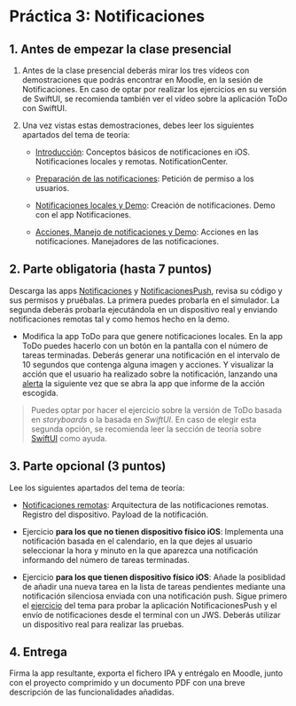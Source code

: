 # Práctica 3: Notificaciones 

## 1. Antes de empezar la clase presencial

1. Antes de la clase presencial deberás mirar los tres vídeos con
   demostraciones que podrás encontrar en Moodle, en la sesión de Notificaciones. En caso de optar por realizar los ejercicios en su versión de SwiftUI, se recomienda también ver el vídeo sobre la aplicación ToDo con SwiftUI.

2. Una vez vistas estas demostraciones, debes leer los siguientes
apartados del tema de teoría:

    - [Introducción](https://malozano.github.io/apuntes-spm-ios/teoria/notificaciones/notificaciones.html#introduccion):
      Conceptos básicos de notificaciones en iOS. Notificaciones
      locales y remotas. NotificationCenter.

    - [Preparación de las notificaciones](https://malozano.github.io/apuntes-spm-ios/teoria/notificaciones/notificaciones.html#preparacion-de-las-notificaciones):
  Petición de permiso a los usuarios.
  
    - [Notificaciones
  locales y Demo](https://malozano.github.io/apuntes-spm-ios/teoria/notificaciones/notificaciones.html#notificaciones-locales_1):
  Creación de notificaciones. Demo con el app Notificaciones.

    - [Acciones, Manejo de notificaciones y
      Demo](https://malozano.github.io/apuntes-spm-ios/teoria/notificaciones/notificaciones.html#acciones):
      Acciones en las notificaciones. Manejadores de las notificaciones.

## 2. Parte obligatoria (hasta 7 puntos) ##

Descarga las apps [Notificaciones](https://github.com/malozano/apuntes-spm-ios/raw/master/apps/Notificaciones.zip)
y [NotificacionesPush](https://github.com/malozano/apuntes-spm-ios/raw/master/apps/NotificacionesPush.zip),
   revisa su código y sus permisos y pruébalas. La primera puedes probarla en el
   simulador. La segunda deberás probarla ejecutándola en un
   dispositivo real y enviando notificaciones remotas tal y como hemos
   hecho en la demo.

- Modifica la app ToDo para que genere notificaciones locales. En
  la app ToDo puedes hacerlo con un botón en la pantalla con el
  número de tareas terminadas. Deberás generar una notificación en el
  intervalo de 10 segundos que contenga alguna imagen y acciones. Y
  visualizar la acción que el usuario ha realizado sobre la
  notificación, lanzando una
  [alerta](https://developer.apple.com/reference/uikit/uialertcontroller)
  la siguiente vez que se abra la app que informe de la acción
  escogida.

> Puedes optar por hacer el ejercicio sobre la versión de ToDo basada en _storyboards_ o la basada en _SwiftUI_. En caso de elegir esta segunda opción, se recomienda leer la sección de teoría sobre [SwiftUI](https://malozano.github.io/apuntes-spm-ios/teoria/swiftui/swiftui.html) como ayuda.
  
## 3. Parte opcional (3 puntos) ##

Lee los siguientes apartados del tema de teoría:

- [Notificaciones
  remotas](https://malozano.github.io/apuntes-spm-ios/teoria/notificaciones/notificaciones.html#notificaciones-remotas-push):
  Arquitectura de las notificaciones remotas. Registro del
  dispositivo. Payload de la notificación.

- Ejercicio **para los que no tienen dispositivo físico iOS**: Implementa una notificación basada en el
  calendario, en la que dejes al usuario seleccionar la
  hora y minuto en la que aparezca una notificación informando del
  número de tareas terminadas.
  
- Ejercicio **para los que tienen dispositivo físico iOS**: Añade la
  posiblidad de añadir una nueva tarea en la lista de tareas
  pendientes mediante una notificación silenciosa enviada con una
  notificación push. Sigue primero el
  [ejercicio](https://malozano.github.io/apuntes-spm-ios/teoria/notificaciones/notificaciones.html#ejercicio)
  del tema para probar la aplicación NotificacionesPush y el envío de
  notificaciones desde el terminal con un JWS. Deberás utilizar un
  dispositivo real para realizar las pruebas.

## 4. Entrega ##

Firma la app resultante, exporta el fichero IPA y entrégalo en
Moodle, junto con el proyecto comprimido y un documento PDF con una
breve descripción de las funcionalidades añadidas.


